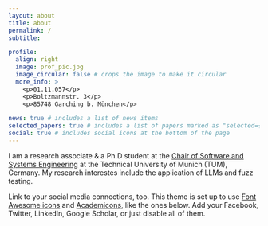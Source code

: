 ```yaml
---
layout: about
title: about
permalink: /
subtitle:

profile:
  align: right
  image: prof_pic.jpg
  image_circular: false # crops the image to make it circular
  more_info: >
    <p>01.11.057</p>
    <p>Boltzmannstr. 3</p>
    <p>85748 Garching b. München</p>

news: true # includes a list of news items
selected_papers: true # includes a list of papers marked as "selected={true}"
social: true # includes social icons at the bottom of the page
---
```


I am a research associate & a Ph.D student at the [Chair of Software and Systems Engineering](https://www.cs.cit.tum.de/sse/dozono/) at the Technical University of Munich (TUM), Germany. My research interestes include the application of LLMs and fuzz testing.

Link to your social media connections, too. This theme is set up to use [Font Awesome icons](https://fontawesome.com/) and [Academicons](https://jpswalsh.github.io/academicons/), like the ones below. Add your Facebook, Twitter, LinkedIn, Google Scholar, or just disable all of them.

